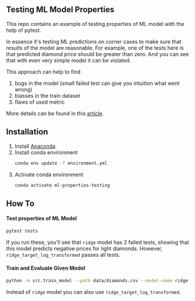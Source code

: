 ## Testing ML Model Properties

This repo contains an example of testing properties of ML model with the help of pytest.

In essence it's testing ML predictions on corner cases to make sure that results of the model are 
reasonable. For example, one of the tests here is that predicted diamond price should be greater than
zero. And you can see that with even very simple model it can be violated.

This approach can help to find
1. bugs in the model (small failed test can give you intuition what went wrong)
2. biasses in the train dataset
3. flaws of used metric

More details can be found in this [article]().

## Installation
1. Install [Anaconda](https://docs.anaconda.com/anaconda/install/)
2. Install conda environment
    ```bash
    conda env update -f environment.yml
    ```
3. Activate conda environment
    ```bash
    conda activate ml-properties-testing
    ```

## How To

#### Test properties of ML Model
```bash
pytest tests
```

If you run these, you'll see that `ridge` model has 2 failed tests, showing that this model predicts
negative prices for light diamonds. However, `ridge_target_log_transformed` passes all tests.

#### Train and Evaluate Given Model
```bash
python -m src.train_model --path data/diamonds.csv --model-name ridge
```
Instead of `ridge` model you can also use `ridge_target_log_transformed`.
